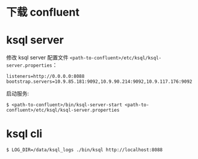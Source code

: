 # 下载 confluent

# ksql server

修改 ksql server 配置文件 `<path-to-confluent>/etc/ksql/ksql-server.properties`：

```
listeners=http://0.0.0.0:8088
bootstrap.servers=10.9.85.181:9092,10.9.90.214:9092,10.9.117.176:9092
```

启动服务:

    $ <path-to-confluent>/bin/ksql-server-start <path-to-confluent>/etc/ksql/ksql-server.properties

# ksql cli

    $ LOG_DIR=/data/ksql_logs ./bin/ksql http://localhost:8088
